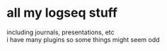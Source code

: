 # all my logseq stuff
including journals, presentations, etc  
i have many plugins so some things might seem odd
